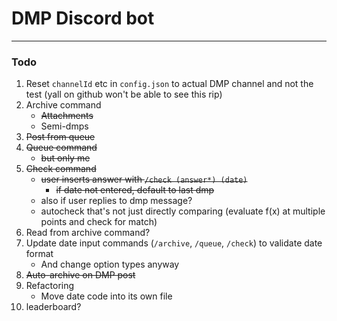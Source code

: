 # DMP Discord bot

---
### Todo
1. Reset `channelId` etc in `config.json` to actual DMP channel and not the test (yall on github won't be able to see this rip)
2. Archive command
    * ~~Attachments~~
    * Semi-dmps
3. ~~Post from queue~~
4. ~~Queue command~~
    * ~~but only me~~
5. ~~Check command~~
    * ~~user inserts answer with `/check (answer*) (date)`~~
      * ~~if date not entered, default to last dmp~~
    * also if user replies to dmp message?
    * autocheck that's not just directly comparing (evaluate f(x) at multiple points and check for match)
6. Read from archive command?
7. Update date input commands (`/archive`, `/queue`, `/check`) to validate date format
    * And change option types anyway
8. ~~Auto-archive on DMP post~~
9. Refactoring
    * Move date code into its own file
10. leaderboard?